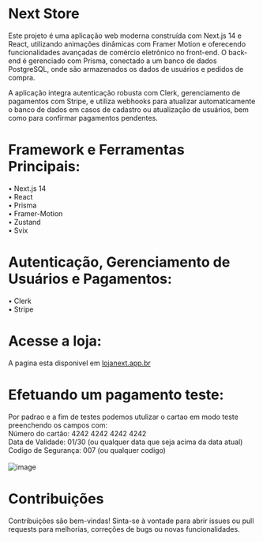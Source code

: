 # Next Store
 Este projeto é uma aplicação web moderna construída com Next.js 14 e React, utilizando animações dinâmicas com Framer Motion e oferecendo funcionalidades avançadas de comércio eletrônico no front-end.
 O back-end é gerenciado com Prisma, conectado a um banco de dados PostgreSQL, onde são armazenados os dados de usuários e pedidos de compra.

A aplicação integra autenticação robusta com Clerk, gerenciamento de pagamentos com Stripe, e utiliza webhooks para atualizar automaticamente o banco de dados em casos de cadastro ou atualização de usuários, 
bem como para confirmar pagamentos pendentes.
 
# Framework e Ferramentas Principais:
• Next.js 14 <br>
• React <br>
• Prisma <br>
• Framer-Motion <br>
• Zustand <br>
• Svix <br>
 
# Autenticação, Gerenciamento de Usuários e Pagamentos:
• Clerk <br>
• Stripe <br>

# Acesse a loja:
A pagina esta disponivel em [lojanext.app.br](https://lojanext.app.br)

# Efetuando um pagamento teste:
Por padrao e a fim de testes podemos utulizar o cartao em modo teste preenchendo os campos com: <br>
Número do cartão: 4242 4242 4242 4242 <br>
Data de Validade: 01/30 (ou qualquer data que seja acima da data atual) <br>
Codigo de Segurança: 007 (ou qualquer codigo) <br> <br>
![image](https://github.com/user-attachments/assets/a2d18367-4404-47ea-846a-f55eec5bfe5a)


# Contribuições
Contribuições são bem-vindas! Sinta-se à vontade para abrir issues ou pull requests para melhorias, correções de bugs ou novas funcionalidades.
